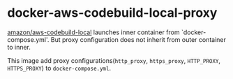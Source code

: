 # docker-aws-codebuild-local-proxy

[amazon/aws-codebuild-local](https://hub.docker.com/r/amazon/aws-codebuild-local/) launches inner container from `docker-compose.yml'.
But proxy configuration does not inherit from outer container to inner.

This image add proxy configurations(`http_proxy`, `https_proxy`, `HTTP_PROXY`, `HTTPS_PROXY`) to `docker-compose.yml`.
